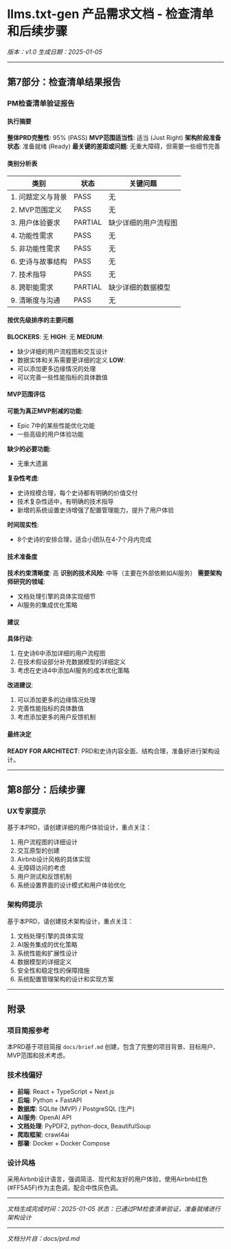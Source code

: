 # llms.txt-gen 产品需求文档 - 检查清单和后续步骤

*版本：v1.0*
*生成日期：2025-01-05*

---

## 第7部分：检查清单结果报告

### PM检查清单验证报告

#### 执行摘要

**整体PRD完整性**: 95% (PASS)
**MVP范围适当性**: 适当 (Just Right)
**架构阶段准备状态**: 准备就绪 (Ready)
**最关键的差距或问题**: 无重大障碍，但需要一些细节完善

#### 类别分析表

| 类别 | 状态 | 关键问题 |
|------|------|----------|
| 1. 问题定义与背景 | PASS | 无 |
| 2. MVP范围定义 | PASS | 无 |
| 3. 用户体验要求 | PARTIAL | 缺少详细的用户流程图 |
| 4. 功能性需求 | PASS | 无 |
| 5. 非功能性需求 | PASS | 无 |
| 6. 史诗与故事结构 | PASS | 无 |
| 7. 技术指导 | PASS | 无 |
| 8. 跨职能需求 | PARTIAL | 缺少详细的数据模型 |
| 9. 清晰度与沟通 | PASS | 无 |

#### 按优先级排序的主要问题

**BLOCKERS**: 无
**HIGH**: 无
**MEDIUM**: 
- 缺少详细的用户流程图和交互设计
- 数据实体和关系需要更详细的定义
**LOW**: 
- 可以添加更多边缘情况的处理
- 可以完善一些性能指标的具体数值

#### MVP范围评估

**可能为真正MVP削减的功能**:
- Epic 7中的某些性能优化功能
- 一些高级的用户体验功能

**缺少的必要功能**:
- 无重大遗漏

**复杂性考虑**:
- 史诗规模合理，每个史诗都有明确的价值交付
- 技术复杂性适中，有明确的技术指导
- 新增的系统设置史诗增强了配置管理能力，提升了用户体验

**时间现实性**:
- 8个史诗的安排合理，适合小团队在4-7个月内完成

#### 技术准备度

**技术约束清晰度**: 高
**识别的技术风险**: 中等（主要在外部依赖如AI服务）
**需要架构师研究的领域**:
- 文档处理引擎的具体实现细节
- AI服务的集成优化策略

#### 建议

**具体行动**:
1. 在史诗6中添加详细的用户流程图
2. 在技术假设部分补充数据模型的详细定义
3. 考虑在史诗4中添加AI服务的成本优化策略

**改进建议**:
1. 可以添加更多的边缘情况处理
2. 完善性能指标的具体数值
3. 考虑添加更多的用户反馈机制

#### 最终决定

**READY FOR ARCHITECT**: PRD和史诗内容全面、结构合理，准备好进行架构设计。

---

## 第8部分：后续步骤

### UX专家提示

基于本PRD，请创建详细的用户体验设计，重点关注：
1. 用户流程图的详细设计
2. 交互原型的创建
3. Airbnb设计风格的具体实现
4. 无障碍访问的考虑
5. 用户测试和反馈机制
6. 系统设置界面的设计模式和用户体验优化

### 架构师提示

基于本PRD，请创建技术架构设计，重点关注：
1. 文档处理引擎的具体实现
2. AI服务集成的优化策略
3. 系统性能和扩展性设计
4. 数据模型的详细定义
5. 安全性和稳定性的保障措施
6. 系统配置管理架构的设计和实现方案

---

## 附录

### 项目简报参考

本PRD基于项目简报 `docs/brief.md` 创建，包含了完整的项目背景、目标用户、MVP范围和技术考虑。

### 技术栈偏好

- **前端**: React + TypeScript + Next.js
- **后端**: Python + FastAPI
- **数据库**: SQLite (MVP) / PostgreSQL (生产)
- **AI服务**: OpenAI API
- **文档处理**: PyPDF2, python-docx, BeautifulSoup
- **爬取框架**: crawl4ai
- **部署**: Docker + Docker Compose

### 设计风格

采用Airbnb设计语言，强调简洁、现代和友好的用户体验，使用Airbnb红色(#FF5A5F)作为主色调，配合中性灰色调。

---

*文档生成完成时间：2025-01-05*
*状态：已通过PM检查清单验证，准备就绪进行架构设计*

---

*文档分片自：docs/prd.md*